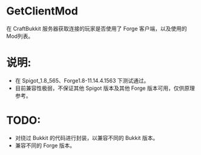# GetClientMod
在 CraftBukkit 服务器获取连接的玩家是否使用了 Forge 客户端，以及使用的 Mod列表。

# 说明:
* 在 Spigot_1.8_565、Forge1.8-11.14.4.1563 下测试通过。
* 目前兼容性极弱，不保证其他 Spigot 版本及其他 Forge 版本可用，仅供原理参考。

# TODO:
* 对绕过 Bukkit 的代码进行封装，以兼容不同的 Bukkit 版本。
* 兼容不同的 Forge 版本。
